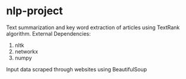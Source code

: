 # nlp-project
Text summarization and key word extraction of articles using TextRank algorithm.
External Dependencies:
  1. nltk
  2. networkx
  3. numpy

Input data scraped through websites using BeautifulSoup

